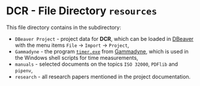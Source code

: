 # DCR - File Directory **`resources`**

This file directory contains in the subdirectory:

- `DBeaver Project` - project data for **DCR**, which can be loaded in [DBeaver]() with the menu items `File` -> `Import` -> `Project`,
- `Gammadyne` - the program [`timer.exe`](https://www.gammadyne.com/cmdline.htm#timer) from [Gammadyne](https://www.gammadyne.com/default.htm), which is used in the Windows shell scripts for time measurements,
- `manuals` - selected documents on the topics `ISO 32000`, `PDFlib` and `pipenv`,
- `research` - all research papers mentioned in the project documentation.
